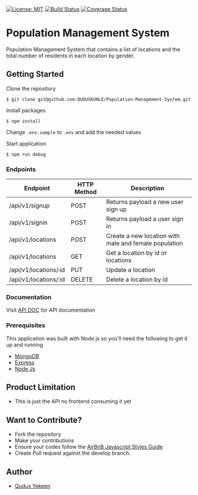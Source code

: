 [![License: MIT](https://img.shields.io/badge/License-MIT-brightgreen.svg)](https://choosealicense.com/licenses/mit/)
[![Build Status](https://travis-ci.org/QUDUSKUNLE/Population-Management-System.svg?branch=master)](https://travis-ci.org/QUDUSKUNLE/Population-Management-System)
[![Coverage Status](https://coveralls.io/repos/github/QUDUSKUNLE/Population-Management-System/badge.svg?branch=master)](https://coveralls.io/github/QUDUSKUNLE/Population-Management-System?branch=master)

# Population Management System

Population Management System that contains a list of locations and the total number of residents in each location by gender.

## Getting Started

Clone the repository

```
$ git clone git@github.com:QUDUSKUNLE/Population-Management-System.git
```

Install packages

```
$ npm install
```

Change `.env.sample` to `.env` and add the needed values

Start application

```
$ npm run debug
```

### Endpoints

| Endpoint                | HTTP Method | Description                                |
| ------------------------| ----------- | ------------------------------------------ |
| /api/v1/signup          | POST        | Returns payload a new user sign up         |
| /api/v1/signin          | POST        | Returns payload a user sign in             |
| /api/v1/locations       | POST        | Create a new location with male and female population |
| /api/v1/locations       | GET         | Get a location by id or locations          |
| /api/v1/locations/:id   | PUT         | Update a location                          |
| /api/v1/locations/:id   | DELETE      | Delete a location by id                    |

### Documentation

Visit [API DOC](https://documenter.getpostman.com/view/1515024/RznCpeRk) for API documentation

### Prerequisites

This application was built with Node js so you'll need the following to get it up and running

- [MongoDB](https://mongoosejs.com/)
- [Express](https://expressjs.com)
- [Node Js](https://nodejs.org/en/download/)


## Product Limitation

- This is just the API no frontend consuming it yet

## Want to Contribute?

- Fork the repository
- Make your contributions
- Ensure your codes follow the [AirBnB Javascript Styles Guide](http://airbnb.io/javascript/)
- Create Pull request against the develop branch.

## Author

- [Qudus Yekeen](https://github.com/QUDUSKUNLE)
